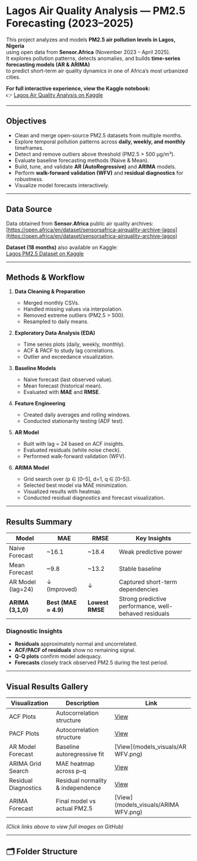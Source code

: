 # Lagos Air Quality Analysis — PM2.5 Forecasting (2023–2025)

This project analyzes and models **PM2.5 air pollution levels in Lagos, Nigeria**  
using open data from **Sensor.Africa** (November 2023 – April 2025).  
It explores pollution patterns, detects anomalies, and builds **time-series forecasting models (AR & ARIMA)**  
to predict short-term air quality dynamics in one of Africa’s most urbanized cities.

 **For full interactive experience, view the Kaggle notebook:**  
👉 [Lagos Air Quality Analysis on Kaggle](https://www.kaggle.com/code/aminumuhammad/lagos-air-quality-ipynb)

---

## Objectives

- Clean and merge open-source PM2.5 datasets from multiple months.  
- Explore temporal pollution patterns across **daily, weekly, and monthly** timeframes.  
- Detect and remove outliers above threshold (PM2.5 > 500 µg/m³).  
- Evaluate baseline forecasting methods (Naive & Mean).  
- Build, tune, and validate **AR (AutoRegressive)** and **ARIMA** models.  
- Perform **walk-forward validation (WFV)** and **residual diagnostics** for robustness.  
- Visualize model forecasts interactively.

---

## Data Source

Data obtained from **Sensor.Africa** public air quality archives:  
 [https://open.africa/en/dataset/sensorsafrica-airquality-archive-lagos](https://open.africa/en/dataset/sensorsafrica-airquality-archive-lagos)

**Dataset (18 months)** also available on Kaggle:  
 [Lagos PM2.5 Dataset on Kaggle](https://www.kaggle.com/datasets/aminumuhammad/sensors-africa-air-quality-archive-lagos)

---

## Methods & Workflow

1. **Data Cleaning & Preparation**
   - Merged monthly CSVs.
   - Handled missing values via interpolation.
   - Removed extreme outliers (PM2.5 > 500).
   - Resampled to daily means.

2. **Exploratory Data Analysis (EDA)**
   - Time series plots (daily, weekly, monthly).
   - ACF & PACF to study lag correlations.
   - Outlier and exceedance visualization.

3. **Baseline Models**
   - Naive forecast (last observed value).
   - Mean forecast (historical mean).  
   - Evaluated with **MAE** and **RMSE**.

4. **Feature Engineering**
   - Created daily averages and rolling windows.
   - Conducted stationarity testing (ADF test).

5. **AR Model**
   - Built with lag = 24 based on ACF insights.
   - Evaluated residuals (white noise check).
   - Performed walk-forward validation (WFV).

6. **ARIMA Model**
   - Grid search over (p ∈ [0–5], d=1, q ∈ [0–5]).
   - Selected best model via MAE minimization.
   - Visualized results with heatmap.
   - Conducted residual diagnostics and forecast visualization.

---

## Results Summary

| Model | MAE | RMSE | Key Insights |
|-------|------|------|--------------|
| Naive Forecast | ~16.1 | ~18.4 | Weak predictive power |
| Mean Forecast | ~9.8 | ~13.2 | Stable baseline |
| AR Model (lag=24) | ↓ (Improved) | ↓ | Captured short-term dependencies |
| **ARIMA (3,1,0)** | **Best (MAE ≈ 4.9)** | **Lowest RMSE** | Strong predictive performance, well-behaved residuals |

### Diagnostic Insights
- **Residuals** approximately normal and uncorrelated.
- **ACF/PACF of residuals** show no remaining signal.
- **Q-Q plots** confirm model adequacy.
- **Forecasts** closely track observed PM2.5 during the test period.

---

## Visual Results Gallery

| Visualization | Description | Link |
|----------------|--------------|------|
| ACF Plots | Autocorrelation structure | [View](__results__files/__results___35_1.png) |
| PACF Plots | Autocorrelation structure | [View](__results__files/__results___36_1.png) |
| AR Model Forecast | Baseline autoregressive fit | [View](models_visuals/AR WFV.png) |
| ARIMA Grid Search | MAE heatmap across p–q | [View](__results__files/__results___66_0.png) |
| Residual Diagnostics | Residual normality & independence | [View](__results__files/__results___73_1.png) |
| ARIMA Forecast | Final model vs actual PM2.5 | [View](models_visuals/ARIMA WFV.png) |

*(Click links above to view full images on GitHub)*

---

## 🗂️ Folder Structure

